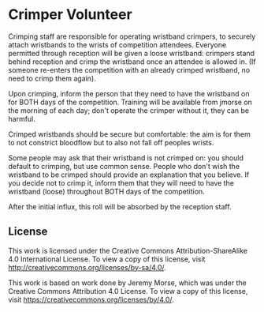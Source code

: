 # Crimper Volunteer

Crimping staff are responsible for operating wristband crimpers, to securely
attach wristbands to the wrists of competition attendees. Everyone permitted
through reception will be given a loose wristband: crimpers stand behind
reception and crimp the wristband once an attendee is allowed in. (If someone
re-enters the competition with an already crimped wristband, no need to crimp
them again).

Upon crimping, inform the person that they need to have the wristband on for
BOTH days of the competition. Training will be available from jmorse on the
morning of each day; don't operate the crimper without it, they can be harmful.

Crimped wristbands should be secure but comfortable: the aim is for them to not
constrict bloodflow but to also not fall off peoples wrists.

Some people may ask that their wristband is not crimped on: you should default
to crimping, but use common sense. People who don't wish the wristband to be
crimped should provide an explanation that you believe. If you decide not to
crimp it, inform them that they will need to have the wristband (loose)
throughout BOTH days of the competition.

After the initial influx, this roll will be absorbed by the reception
staff.


## License

This work is licensed under the Creative Commons
Attribution-ShareAlike 4.0 International License. To view a copy of
this license, visit http://creativecommons.org/licenses/by-sa/4.0/.

This work is based on work done by Jeremy Morse, which was under the
Creative Commons Attribution 4.0 License.  To view a copy of this
license, visit https://creativecommons.org/licenses/by/4.0/.
